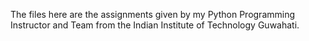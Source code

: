 The files here are the assignments given by my Python Programming Instructor and Team from the Indian Institute of Technology Guwahati.
